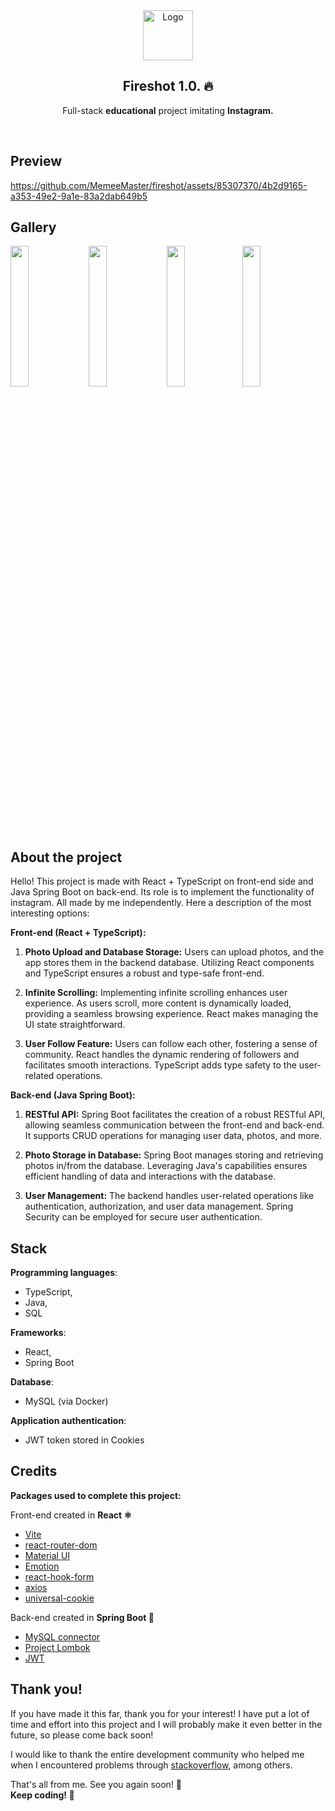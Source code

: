 
 <div  align="center">
<a  href="https://github.com/MemeeMaster/fireshot">
<img  src="https://github.com/MemeeMaster/fireshot/assets/85307370/74ae8f68-23e3-4cf4-b003-8b4d4b846e5a"  alt="Logo"  width="80"  height="80">
</a>
<h2>Fireshot 1.0. 🔥</h2>
<p>
Full-stack <strong>educational</strong> project imitating <strong>Instagram.</strong></p><br/></div>


## Preview
https://github.com/MemeeMaster/fireshot/assets/85307370/4b2d9165-a353-49e2-9a1e-83a2dab649b5
## Gallery
<img src="https://github.com/MemeeMaster/fireshot/assets/85307370/b994738b-af54-45de-8fd5-835e3be96d3a" width="24%"></img> <img src="https://github.com/MemeeMaster/fireshot/assets/85307370/ca1fcc4d-ed52-473c-945c-4fbad25437c6" width="24%"></img> <img src="https://github.com/MemeeMaster/fireshot/assets/85307370/79ebcc93-64e6-4895-8044-7828d8dfcc7b" width="24%"></img><img src="https://github.com/MemeeMaster/fireshot/assets/85307370/2d14090e-e4b0-42d8-8e6c-68d1f9977a7b" width="24%"></img>

## About the project
Hello! This project is made with React + TypeScript on front-end side and Java Spring Boot on back-end. Its role is to implement the functionality of instagram. All made by me independently. Here a description of the most interesting options:

**Front-end (React + TypeScript):**

1.  **Photo Upload and Database Storage:** Users can upload photos, and the app stores them in the backend database. Utilizing React components and TypeScript ensures a robust and type-safe front-end.
    
2.  **Infinite Scrolling:** Implementing infinite scrolling enhances user experience. As users scroll, more content is dynamically loaded, providing a seamless browsing experience. React makes managing the UI state straightforward.
    
3.  **User Follow Feature:** Users can follow each other, fostering a sense of community. React handles the dynamic rendering of followers and facilitates smooth interactions. TypeScript adds type safety to the user-related operations.
    

**Back-end (Java Spring Boot):**

1.  **RESTful API:** Spring Boot facilitates the creation of a robust RESTful API, allowing seamless communication between the front-end and back-end. It supports CRUD operations for managing user data, photos, and more.
    
2.  **Photo Storage in Database:** Spring Boot manages storing and retrieving photos in/from the database. Leveraging Java's capabilities ensures efficient handling of data and interactions with the database.
    
3.  **User Management:** The backend handles user-related operations like authentication, authorization, and user data management. Spring Security can be employed for secure user authentication.

## Stack

**Programming languages**:

- TypeScript,
- Java,
- SQL

**Frameworks**:

- React,
- Spring Boot

**Database**:

- MySQL (via Docker)

**Application authentication**:

- JWT token stored in Cookies

## Credits

**Packages used to complete this project:**

Front-end created in **React :atom_symbol:**

- [Vite](https://vitejs.dev/)
- [react-router-dom](https://github.com/remix-run/react-router)
- [Material UI](https://mui.com/)
- [Emotion](https://emotion.sh/docs/introduction)
- [react-hook-form](https://react-hook-form.com/)
- [axios](https://axios-http.com/)
- [universal-cookie](https://github.com/reactivestack/cookies/tree/master/packages/universal-cookie#readme)

Back-end created in **Spring Boot :leaves:**

- [MySQL connector](https://www.mysql.com/products/connector/)
- [Project Lombok](https://projectlombok.org/)
- [JWT](https://jwt.io/)

## Thank you!

If you have made it this far, thank you for your interest! I have put a lot of time and effort into this project and I will probably make it even better in the future, so please come back soon!

I would like to thank the entire development community who helped me when I encountered problems through [stackoverflow](https://stackoverflow.com/), among others.

That's all from me. See you again soon! :wave:<br/>
**Keep coding! 🚀**
